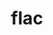 ---
title: "flac"
layout: cache
categories: [package, develop]
meta: {"versions": ["1.4.3"], "compilers": ["apple-clang@=15.0.0", "gcc@=11.4.0"], "oss": ["ubuntu22.04", "ventura"], "platforms": ["darwin", "linux"], "targets": ["aarch64", "x86_64_v3"], "stacks": ["ml-darwin-aarch64-mps", "ml-linux-x86_64-cpu", "ml-linux-x86_64-cuda", "ml-linux-x86_64-rocm", "root"], "num_specs": 3, "num_specs_by_stack": {"ml-darwin-aarch64-mps": 1, "root": 3, "ml-linux-x86_64-cpu": 2, "ml-linux-x86_64-cuda": 2, "ml-linux-x86_64-rocm": 1}}
spec_details: [{"hash": "toujoyq5sdmjatfmttb5rxu4fx6bec3s", "compiler": "apple-clang@=15.0.0", "versions": ["1.4.3"], "os": "ventura", "platform": "darwin", "target": "aarch64", "variants": ["build_system=autotools"], "stacks": ["ml-darwin-aarch64-mps", "root"], "size": "-", "tarball": "https://binaries.spack.io/develop/build_cache/darwin-ventura-aarch64/apple-clang-15.0.0/flac-1.4.3/darwin-ventura-aarch64-apple-clang-15.0.0-flac-1.4.3-toujoyq5sdmjatfmttb5rxu4fx6bec3s.spack"}, {"hash": "7ubyaqnm5uljzxhdqjb4dh7jj6msfs34", "compiler": "gcc@=11.4.0", "versions": ["1.4.3"], "os": "ubuntu22.04", "platform": "linux", "target": "x86_64_v3", "variants": ["build_system=autotools"], "stacks": ["ml-linux-x86_64-cpu", "ml-linux-x86_64-cuda", "root", "ml-linux-x86_64-rocm"], "size": "-", "tarball": "https://binaries.spack.io/develop/build_cache/linux-ubuntu22.04-x86_64_v3/gcc-11.4.0/flac-1.4.3/linux-ubuntu22.04-x86_64_v3-gcc-11.4.0-flac-1.4.3-7ubyaqnm5uljzxhdqjb4dh7jj6msfs34.spack"}, {"hash": "pblskvtytclmextylls7adnez24qy67y", "compiler": "gcc@=11.4.0", "versions": ["1.4.3"], "os": "ubuntu22.04", "platform": "linux", "target": "x86_64_v3", "variants": ["build_system=autotools"], "stacks": ["ml-linux-x86_64-cpu", "ml-linux-x86_64-cuda", "root"], "size": "-", "tarball": "https://binaries.spack.io/develop/build_cache/linux-ubuntu22.04-x86_64_v3/gcc-11.4.0/flac-1.4.3/linux-ubuntu22.04-x86_64_v3-gcc-11.4.0-flac-1.4.3-pblskvtytclmextylls7adnez24qy67y.spack"}]
---
